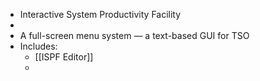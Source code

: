 - Interactive System Productivity Facility
-
- A full-screen menu system — a text-based GUI for TSO
- Includes:
	- [[ISPF Editor]]
	-